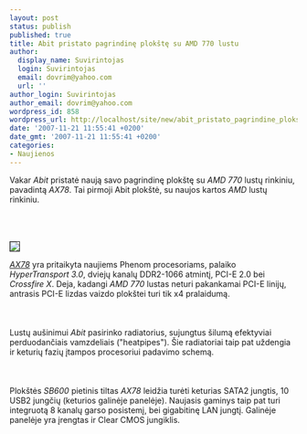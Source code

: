 ```yaml
---
layout: post
status: publish
published: true
title: Abit pristato pagrindinę plokštę su AMD 770 lustu
author:
  display_name: Suvirintojas
  login: Suvirintojas
  email: dovrim@yahoo.com
  url: ''
author_login: Suvirintojas
author_email: dovrim@yahoo.com
wordpress_id: 858
wordpress_url: http://localhost/site/new/abit_pristato_pagrindine_plokste_su_amd_770_lustu/
date: '2007-11-21 11:55:41 +0200'
date_gmt: '2007-11-21 11:55:41 +0200'
categories:
- Naujienos
---
```

<p>Vakar <i>Abit</i> pristatė naują savo pagrindinę plokštę su <i>AMD 770</i> lustų rinkiniu, pavadintą <i>AX78</i>. Tai pirmoji Abit plokštė, su naujos kartos <i>AMD</i> lustų rinkiniu.<br />
<br><br />
<br>
<div class="imgright"><img src="http://img135.imageshack.us/img135/233/ax78anglets0.jpg" border="1"></div>
<p><a class="ns" href="http://www.abit.com.tw/page/en/news/newspop.php?pDOCNO=en_0711133"><i>AX78</i></a> yra pritaikyta naujiems Phenom procesoriams, palaiko <i>HyperTransport 3.0</i>, dviejų kanalų DDR2-1066 atmintį, PCI-E 2.0 bei <i>Crossfire X</i>. Deja, kadangi <i>AMD 770</i> lustas neturi pakankamai PCI-E linijų, antrasis PCI-E lizdas vaizdo plokštei turi tik x4 pralaidumą.<br />
<br><br />
<br>Lustų aušinimui <i>Abit</i> pasirinko radiatorius, sujungtus šilumą efektyviai perduodančiais vamzdeliais (&quot;heatpipes&quot;). Šie radiatoriai taip pat uždengia ir keturių fazių įtampos procesoriui padavimo schemą.<br />
<br><br />
<br>Plokštės <i>SB600</i> pietinis tiltas <i>AX78</i> leidžia turėti keturias SATA2 jungtis, 10 USB2 jungčių (keturios galinėje panelėje). Naujasis gaminys taip pat turi integruotą 8 kanalų garso posistemį, bei gigabitinę LAN jungtį. Galinėje panelėje yra įrengtas ir Clear CMOS jungiklis.</p>
